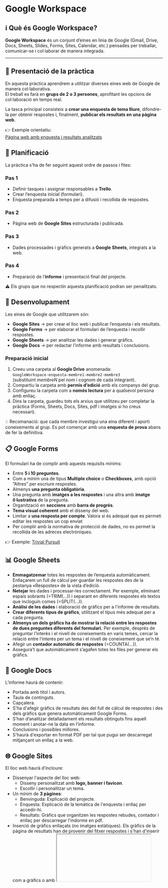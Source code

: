 # Google Workspace

## ℹ️ Què és Google Workspace?

**Google Workspace** és un conjunt d’eines en línia de Google (Gmail, Drive, Docs, Sheets, Slides, Forms, Sites, Calendar, etc.) pensades per treballar, comunicar-se i col·laborar de manera integrada.

---

## 📝 Presentació de la pràctica

En aquesta pràctica aprendrem a utilitzar diverses eines web de Google de manera col·laborativa.  
El treball es farà en **grups de 2 o 3 persones**, aprofitant les opcions de col·laboració en temps real.  

La tasca principal consisteix a **crear una enquesta de tema lliure**, difondre-la per obtenir respostes i, finalment, **publicar els resultats en una pàgina web**.

👉 Exemple orientatiu:  
[Pàgina web amb enquesta i resultats analitzats](https://sites.google.com/xtec.cat/enquesta-programacio)

## 📌 Planificació

La pràctica s’ha de fer seguint aquest ordre de passos i fites:

### Pas 1
- Definir tasques i assignar responsables a **Trello**.  
- Crear l’enquesta inicial (formulari).  
- Enquesta preparada a temps per a difusió i recollida de respostes.  

### Pas 2
- Pàgina web de **Google Sites** estructurada i publicada.  

### Pas 3
- Dades processades i gràfics generats a **Google Sheets**, integrats a la web.  

### Pas 4
- Preparació de l’**informe** i presentació final del projecte.  

⚠️ Els grups que no respectin aquesta planificació podran ser penalitzats.

## 🔧 Desenvolupament

Les eines de Google que utilitzarem són:

- **Google Sites** → per crear el lloc web i publicar l’enquesta i els resultats.  
- **Google Forms** → per elaborar el formulari de l’enquesta i recollir respostes.  
- **Google Sheets** → per analitzar les dades i generar gràfics.  
- **Google Docs** → per redactar l’informe amb resultats i conclusions.  

### Preparació inicial
1. Creeu una carpeta al **Google Drive** anomenada:  
   `GoogleWorkspace-enquesta-membre1-membre2-membre3`  
   (substituint *membreN* pel nom i cognom de cada integrant).  
2. Compartiu la carpeta amb **permís d’edició** amb els companys del grup.  
3. Configureu la carpeta com a **només lectura** per a qualsevol persona amb enllaç.  
4. Dins la carpeta, guardeu tots els arxius que utilitzeu per completar la pràctica (Forms, Sheets, Docs, Sites, pdf i imatges si ho creus necessari).  

💡 Recomanació: que cada membre investigui una eina diferent i aporti coneixements al grup. Es pot començar amb una **enquesta de prova** abans de fer la definitiva.

## 📋 Google Forms

El formulari ha de complir amb aquests requisits mínims:

- Entre **5 i 10 preguntes**.  
- Com a mínim una de tipus **Multiple choice** o **Checkboxes**, amb opció “Altres” per escriure respostes.  
- Almenys **una pregunta obligatòria**.  
- Una pregunta amb **imatges a les respostes** i una altra amb **imatge il·lustrativa** de la pregunta.  
- Organització en **seccions** amb **barra de progrés**.  
- **Tema visual coherent** amb el disseny del web.  
- Limitar a **una resposta per compte**. Valora si és adequat que es permeti editar les respostes un cop enviat
- Per complir amb la normativa de protecció de dades, no es permet la recollida de les adreces electròniques.

👉 Exemple:
[Trivial Pursuit](https://forms.gle/XwYoTPDCskCrNrBE6)

## 📊 Google Sheets

- **Emmagatzemar** totes les respostes de l’enquesta automàticament. Enllaçarem un full de càlcul per guardar les respostes des de la pestanya «Respostes» de la vista d’edició.
- **Netejar** les dades i processar-les correctament. Per exemple, eliminant espais sobrants (=TRIM(...)) i separant en diferents respostes els textos que incloguin comes (=SPLIT(...)).
- **Anàlisi de les dades** i elaboració de gràfics per a l'informe de resultats.
- **Crear diferents tipus de gràfics**, utilitzant el tipus més adequat per a cada pregunta.
- **Almenys un dels gràfics ha de mostrar la relació entre les respostes de dues preguntes diferents del formulari.** Per exemple, després de preguntar l’interès i el nivell de coneixements en varis temes, cercar la relació entre l’interès per un tema i el nivell de coneixement que se’n té.
- Afegir un **contador automàtic de respostes** (=COUNTA(...)).
- Assegura’t que automàticament s’agafen totes les files per generar els gràfics.

## 📑 Google Docs

L’informe haurà de contenir:

- Portada amb títol i autors.  
- Taula de continguts.  
- Capçalera.  
- S'ha d'afegir gràfics de resultats des del full de càlcul de respostes i des dels gràfics que genera automàticament Google Forms.
- S’han d’analitzar detalladament els resultats obtinguts fins aquell moment i anotar-ne la data en l’informe.
- Conclusions i possibles millores.  
- S'haurà d'exportar en format PDF per tal que pugui ser descarregat mitjançant un enllaç a la web.

## 🌐 Google Sites

El lloc web haurà d’incloure:

- Dissenyar l'aspecte del lloc web:
  - Disseny personalitzat amb **logo, banner i favicon**.
  - Escollir i personalitzar un tema.
- Un mínim de **3 pàgines**:
  - Benvinguda: Explicació del projecte.
  - Enquesta: Explicació de la temàtica de l'enquesta i enllaç per accedir-hi.
  - Resultats: Gràfics que organitzen les respostes rebudes, contador i enllaç per descarregar l'indorme en pdf.
- Inserció de gràfics enllaçats (no imatges estàtiques). Els gràfics de la pàgina de resultats han de provenir del fitxer respostes i s'han d'inserir com a gràfics o amb <iframe> per tal que estiguin enllaçats i s’actualitzin amb cada nova resposta.
- **Contador automàtic** del nombre de respostes. S’ha d’actualitzar automàticament.
- Enllaç per descarregar l’**informe PDF**.  
